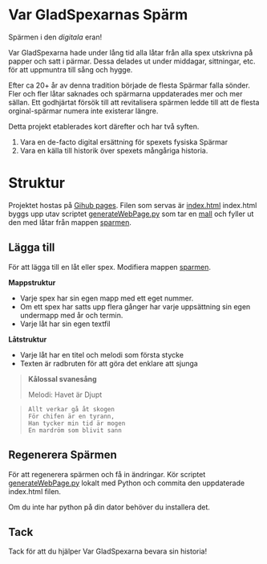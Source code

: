 ﻿#  Var GladSpexarnas Spärm

Spärmen i den *digitala* eran!

Var GladSpexarna hade under lång tid alla låtar från alla spex utskrivna på papper och satt i pärmar. Dessa delades ut under middagar, sittningar, etc. för att uppmuntra till sång och hygge.

Efter ca 20+ år av denna tradition började de flesta Spärmar falla sönder. Fler och fler låtar saknades och spärmarna uppdaterades mer och mer sällan. Ett godhjärtat försök till att revitalisera spärmen ledde till att de flesta orginal-spärmar numera inte existerar längre.

Detta projekt etablerades kort därefter och har två syften.

 1. Vara en de-facto digital ersättning för spexets fysiska Spärmar
 2. Vara en källa till historik över spexets mångåriga historia.

# Struktur

Projektet hostas på [Gihub pages](https://pages.github.com/).
Filen som servas är [index.html](https://github.com/vargladspexarna/vargladspexarna.github.io/blob/main/index.html "index.html")
index.html byggs upp utav scriptet [generateWebPage.py](https://github.com/vargladspexarna/vargladspexarna.github.io/blob/main/generateWebPage.py "generateWebPage.py") som tar en [mall](https://github.com/vargladspexarna/vargladspexarna.github.io/blob/main/pageTemplate.html "pageTemplate.html") och fyller ut den med låtar från mappen [sparmen](https://github.com/vargladspexarna/vargladspexarna.github.io/tree/main/sparmen "sparmen").

## Lägga till

För att lägga till en låt eller spex. Modifiera mappen [sparmen](https://github.com/vargladspexarna/vargladspexarna.github.io/tree/main/sparmen "sparmen").

**Mappstruktur**
 - Varje spex har sin egen mapp med ett eget nummer. 
 - Om ett spex har satts upp flera gånger har varje
   uppsättning sin egen undermapp med år och termin.
 - Varje låt har sin egen textfil

**Låtstruktur**
 - Varje låt har en titel och melodi som första stycke
 - Texten är radbruten för att göra det enklare att sjunga
 
> <b>Kålossal svanesång</b>
>
>  Melodi: Havet är Djupt

>     Allt verkar gå åt skogen
>     För chifen är en tyrann,
>     Han tycker min tid är mogen
>     En mardröm som blivit sann

## Regenerera Spärmen

För att regenerera spärmen och få in ändringar. Kör scriptet [generateWebPage.py](https://github.com/vargladspexarna/vargladspexarna.github.io/blob/main/generateWebPage.py "generateWebPage.py") lokalt med Python och commita den uppdaterade index.html filen.

Om du inte har python på din dator behöver du installera det.

## Tack
Tack för att du hjälper Var GladSpexarna bevara sin historia!
